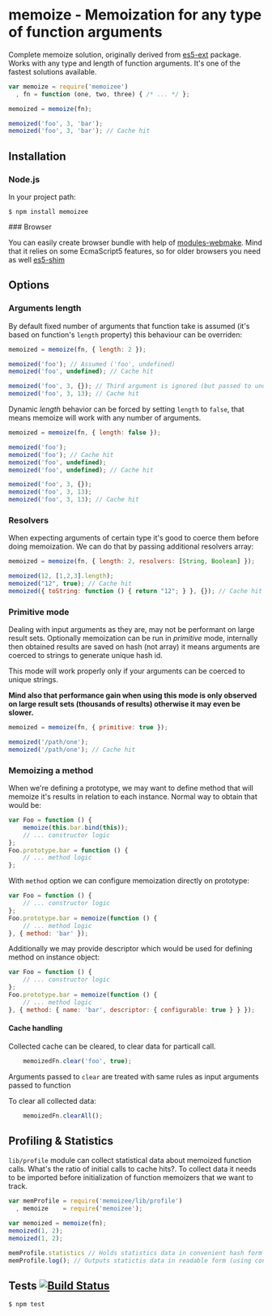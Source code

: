 # memoize - Memoization for any type of function arguments

Complete memoize solution, originally derived from [es5-ext](https://github.com/medikoo/es5-ext) package. Works with any type and length of function arguments. It's one of the fastest solutions available.

```javascript
var memoize = require('memoizee')
  , fn = function (one, two, three) { /* ... */ };

memoized = memoize(fn);

memoized('foo', 3, 'bar');
memoized('foo', 3, 'bar'); // Cache hit
```

## Installation
### Node.js

In your project path:

	$ npm install memoizee

<a name="installation-browser" />
### Browser

You can easily create browser bundle with help of [modules-webmake](https://github.com/medikoo/modules-webmake). Mind that it relies on some EcmaScript5 features, so for older browsers you need as well [es5-shim](https://github.com/kriskowal/es5-shim)


## Options
### Arguments length

By default fixed number of arguments that function take is assumed (it's based on function's  `length` property) this behaviour can be overriden:

```javascript
memoized = memoize(fn, { length: 2 });

memoized('foo'); // Assumed ('foo', undefined)
memoized('foo', undefined); // Cache hit

memoized('foo', 3, {}); // Third argument is ignored (but passed to underlying function)
memoized('foo', 3, 13); // Cache hit
```

Dynamic _length_ behavior can be forced by setting `length` to `false`, that means memoize will work with any number of arguments.

```javascript
memoized = memoize(fn, { length: false });

memoized('foo');
memoized('foo'); // Cache hit
memoized('foo', undefined);
memoized('foo', undefined); // Cache hit

memoized('foo', 3, {});
memoized('foo', 3, 13);
memoized('foo', 3, 13); // Cache hit
```

### Resolvers

When expecting arguments of certain type it's good to coerce them before doing memoization. We can do that by passing additional resolvers array:

```javascript
memoized = memoize(fn, { length: 2, resolvers: [String, Boolean] });

memoized(12, [1,2,3].length);
memoized("12", true); // Cache hit
memoized({ toString: function () { return "12"; } }, {}); // Cache hit
```

### Primitive mode

Dealing with input arguments as they are, may not be performant on large result sets. Optionally memoization can be run in _primitive_ mode, internally then obtained results are saved on hash (not array) it means arguments are coerced to strings to generate unique hash id.  

This mode will work properly only if your arguments can be coerced to unique strings.

__Mind also that performance gain when using this mode is only observed on large result sets (thousands of results) otherwise it may even be slower.__

```javascript
memoized = memoize(fn, { primitive: true });

memoized('/path/one');
memoized('/path/one'); // Cache hit
```

### Memoizing a method

When we're defining a prototype, we may want to define method that will memoize it's results in relation to each instance. Normal way to obtain that would be:

```javascript
var Foo = function () {
	memoize(this.bar.bind(this));
	// ... constructor logic
};
Foo.prototype.bar = function () {
	// ... method logic
};
```

With `method` option we can configure memoization directly on prototype:

```javascript
var Foo = function () {
	// ... constructor logic
};
Foo.prototype.bar = memoize(function () {
	// ... method logic
}, { method: 'bar' });
```

Additionally we may provide descriptor which would be used for defining method on instance object:

```javascript
var Foo = function () {
	// ... constructor logic
};
Foo.prototype.bar = memoize(function () {
	// ... method logic
}, { method: { name: 'bar', descriptor: { configurable: true } } });
```

#### Cache handling

Collected cache can be cleared, to clear data for particall call.

```javascript
	memoizedFn.clear('foo', true);
```

Arguments passed to `clear` are treated with same rules as input arguments passed to function

To clear all collected data:

```javascript
	memoizedFn.clearAll();
```

## Profiling & Statistics

`lib/profile` module can collect statistical data about memoized function calls. What's the ratio of initial calls to cache hits?. To collect data it needs to be imported before initialization of function memoizers that we want to track.

```javascript
var memProfile = require('memoizee/lib/profile')
  , memoize    = require('memoizee');

var memoized = memoize(fn);
memoized(1, 2);
memoized(1, 2);

memProfile.statistics // Holds statistics data in convenient hash form
memProfile.log(); // Outputs statictis data in readable form (using console.log)
```

## Tests [![Build Status](https://secure.travis-ci.org/medikoo/memoize.png?branch=master)](https://secure.travis-ci.org/medikoo/memoize)

	$ npm test
